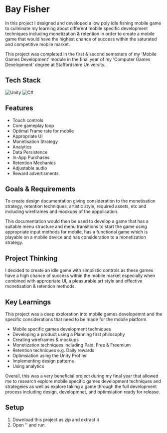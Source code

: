 
# Bay Fisher
In this project I designed and developed a low poly idle fishing mobile game to culminate my learning about different mobile specific development techniques including monetization & retention in order to create a mobile game that would have the highest chance of success within the saturated and competitive mobile market. 

This project was completed in the first & second semesters of my 'Mobile Games Development' module in the final year of my 'Computer Games Development' degree at Staffordshire University.


## Tech Stack
![Unity](https://img.shields.io/badge/unity-%23000000.svg?style=for-the-badge&logo=unity&logoColor=white)
![C#](https://img.shields.io/badge/c%23-%23239120.svg?style=for-the-badge&logo=c-sharp&logoColor=white)


## Features
- Touch controls
- Core gameplay loop
- Optimal Frame rate for mobile
- Appropriate UI
- Monetisation Strategy
- Analytics
- Data Persistence
- In-App Purchases
- Retention Mechanics
- Adjustable audio
- Reward advertisments


## Goals & Requirements
To create design documentation giving consideration to the monetisation strategy, retention techniques, artistic style, required assets, etc and including wireframes and mockups of the appplication. 

This documentation would then be used to develop a game that has a suitable menu structure and menu transitions to start the game using appropriate input methods for mobile, has a functional game which is playable on a mobile device and has consideration to a monetization strategy.


## Project Thinking
I decided to create an idle game with simplistic controls as these games have a high chance of success within the mobile market especially when combined with appropriate UI, a pleasurable art style and effective monetisation & retention methods.


## Key Learnings
This project was a deep exploration into mobile games developemnt and the specific considerations that need to be made for the mobile platform.

- Mobile specific games development techniques
- Developing a product using a Planning first philosophy
- Creating wireframes & mockups
- Monetization techniques including Paid, Free & Freemium
- Retention techniques e.g. Daily rewards
- Optimsiation using the Unity Profiler
- Implementing design patterns
- Using analytics

Overall, this was a very beneficial project during my final year that allowed me to research explore mobile specific games development techniques and strategeies as well as explore taking a game through the full development process including design, developmnet, and optimsiation ready for release.


## Setup
1. Download this project as zip and extract it
2. Open '' and run.
   
